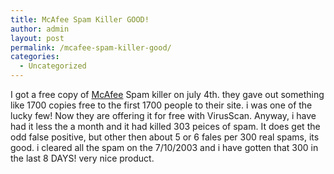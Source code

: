 ```yaml
---
title: McAfee Spam Killer GOOD!
author: admin
layout: post
permalink: /mcafee-spam-killer-good/
categories:
  - Uncategorized
---
```

I got a free copy of [McAfee][1] Spam killer on july 4th. they gave out something like 1700 copies free to the first 1700 people to their site. i was one of the lucky few! Now they are offering it for free with VirusScan. Anyway, i have had it less the a month and it had killed 303 peices of spam. It does get the odd false positive, but other then about 5 or 6 fales per 300 real spams, its good. i cleared all the spam on the 7/10/2003 and i have gotten that 300 in the last 8 DAYS! very nice product.

 [1]: http://www.mcafee.com